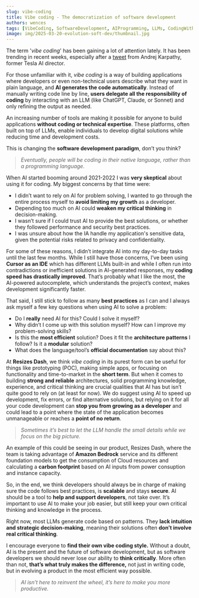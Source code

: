 ```yaml
---
slug: vibe-coding
title: Vibe coding - The democratization of software development
authors: wences
tags: [VibeCoding, SoftwareDevelopment, AIProgramming, LLMs, CodingWithAI, CriticalThinking, AmazonBedrock]
image: img/2025-03-20-evolution-soft-dev/thumbnail.jpg
---
```


The term '*vibe coding*' has been gaining a lot of attention lately. It has been trending in recent weeks, especially after a [tweet](https://x.com/karpathy/status/1886192184808149383) from Andrej Karpathy, former Tesla AI director.

For those unfamiliar with it, *vibe coding* is a way of building applications where developers or even non-technical users describe what they want in plain language, and **AI generates the code automatically**. Instead of manually writing code line by line, **users delegate all the responsibility of coding** by interacting with an LLM (like ChatGPT, Claude, or Sonnet) and only refining the output as needed.

An increasing number of tools are making it possible for anyone to build applications **without coding or technical expertise**. These platforms, often built on top of LLMs, enable individuals to develop digital solutions while reducing time and development costs.

This is changing the **software development paradigm**, don’t you think?

> *Eventually, people will be coding in their native language, rather than a programming language.*
> 

When AI started booming around 2021-2022 I was **very skeptical** about using it for coding. My biggest concerns by that time were:

- I didn’t want to rely on AI for problem solving, I wanted to go through the entire process myself to **avoid limiting my growth** as a developer.
- Depending too much on AI could **weaken my critical thinking** in decision-making.
- I wasn’t sure if I could trust AI to provide the best solutions, or whether they followed performance and security best practices.
- I was unsure about how the IA handle my application's sensitive data, given the potential risks related to privacy and confidentiality.

For some of these reasons, I didn’t integrate AI into my day-to-day tasks until the last few months. While I still have those concerns, I’ve been using **Cursor as an IDE** which has different LLMs built-in and while I often run into contradictions or inefficient solutions in AI-generated responses, my **coding speed has drastically improved**. That’s probably what I like the most, the AI-powered autocomplete, which understands the project’s context, makes development significantly faster.

That said, I still stick to follow as many **best practices** as I can and I always ask myself a few key questions when using AI to solve a problem:

- Do I **really** need AI for this? Could I solve it myself?
- Why didn’t I come up with this solution myself? How can I improve my problem-solving skills?
- Is this the **most efficient** solution? Does it fit the **architecture patterns** I follow? Is it a **modular** solution?
- What does the language/tool’s **official documentation** say about this?

At **Resizes Dash**, we think *vibe coding* in its purest form can be useful for things like prototyping (POC), making simple apps, or focusing on functionality and time-to-market in the **short term**. But when it comes to building **strong and reliable** architectures, solid programming knowledge, experience, and critical thinking are crucial qualities that AI has but isn’t quite good to rely on (at least for now). We do suggest using AI to speed up development, fix errors, or find alternative solutions, but relying on it for all your code development can **stop you from growing as a developer** and could lead to a point where the state of the application becomes unmanageable or reaches a **point of no return**.

> *Sometimes it’s best to let the LLM handle the small details while we focus on the big picture.*
> 

An example of this could be seeing in our product, Resizes Dash, where the team is taking advantage of **Amazon Bedrock** service and its different foundation models to get the consumption of Cloud resources and calculating a **carbon footprint** based on AI inputs from power consuption and instance capacity.

So, in the end, we think developers should always be in charge of making sure the code follows best practices, is **scalable** and stays **secure**. AI should be a tool to **help and support developers**, not take over. It’s important to use AI to make your job easier, but still keep your own critical thinking and knowledge in the process.


Right now, most LLMs generate code based on patterns. They **lack intuition and strategic decision-making**, meaning their solutions often **don’t involve real critical thinking**.

I encourage everyone to **find their own vibe coding style.** Without a doubt, AI is the present and the future of software development, but as software developers we should never lose our ability to **think critically**. More often than not, **that’s what truly makes the difference,** not just in writing code, but in evolving a product in the most efficient way possible.

> *AI isn’t here to reinvent the wheel, it’s here to make you more productive.*
>